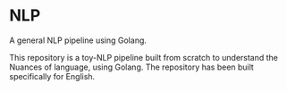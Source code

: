 # NLP
A general NLP pipeline using Golang. 

This repository is a toy-NLP pipeline built from scratch to understand the Nuances of language, using Golang. The repository has been built specifically for English.
